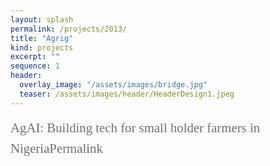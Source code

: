 ```yaml
---
layout: splash
permalink: /projects/2013/
title: "Agrig"
kind: projects
excerpt: ""
sequence: 1
header: 
  overlay_image: "/assets/images/bridge.jpg"
  teaser: /assets/images/header/HeaderDesign1.jpeg
--- 
```


<div style="font-family:Karla; font-size:1.3rem; color:#707070;line-height:1.6;">
AgAI: Building tech for small holder farmers in NigeriaPermalink
 
  
  
</div>



